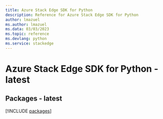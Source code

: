 ```yaml
---
title: Azure Stack Edge SDK for Python
description: Reference for Azure Stack Edge SDK for Python
author: lmazuel
ms.author: lmazuel
ms.data: 03/03/2023
ms.topic: reference
ms.devlang: python
ms.service: stackedge
---
```

# Azure Stack Edge SDK for Python - latest
## Packages - latest
[!INCLUDE [packages](stack-edge-index.md)]